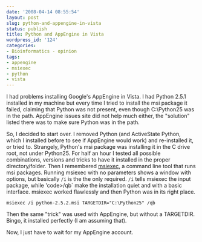 ```yaml
---
date: '2008-04-14 08:55:54'
layout: post
slug: python-and-appengine-in-vista
status: publish
title: Python and AppEngine in Vista
wordpress_id: '124'
categories:
- Bioinformatics - opinion
tags:
- appengine
- msiexec
- python
- vista
---
```


I had problems installing Google's AppEngine in Vista. I had Python 2.5.1 installed in my machine but every time I tried to install the msi package it failed, claiming that Python was not present, even though C:\Python25 was in the path. AppEngine issues site did not help much either, the "solution" listed there was to make sure Python was in the path.

So, I decided to start over. I removed Python (and ActiveState Python, which I installed before to see if AppEngine would work) and re-installed it, or tried to. Strangely, Python's msi package was installing it in the C drive root, not under Python25. For half an hour I tested all possible combinations, versions and tricks to have it installed in the proper directory/folder. Then I remembered [msiexec](http://technet2.microsoft.com/windowsserver/en/library/9361d377-9011-4e21-8011-db371fa220ba1033.mspx?mfr=true), a command line tool that runs msi packages. Running msiexec with no parameters shows a window with options, but basically `/i` is the the only required. `/i` tells msiexec the input package, while 'code>/qb` make the installation quiet and with a basic interface. msiexec worked flawlessly and then Python was in its right place. 

`msiexec /i python-2.5.2.msi TARGETDIR="C:\Python25" /qb`

Then the same "trick" was used with AppEngine, but without a TARGETDIR. Bingo, it installed perfectly (I am assuming that). 

Now, I just have to wait for my AppEngine account.
